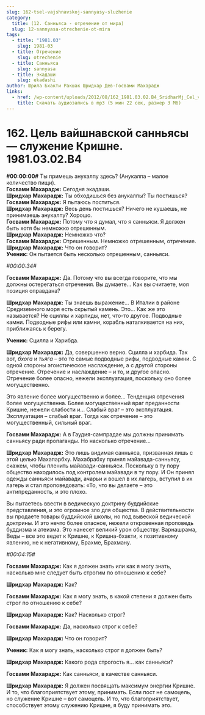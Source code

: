 ```yaml
---
slug: 162-tsel-vajshnavskoj-sannyasy-sluzhenie
category:
  title: (12. Санньяса - отречение от мира)
  slug: 12-sannyasa-otrechenie-ot-mira
tags:
  - title: "1981.03"
    slug: 1981-03
  - title: Отречение
    slug: otrechenie
  - title: Санньяса
    slug: sannyasa
  - title: Экадаши
    slug: ekadashi
author: Шрила Бхакти Ракшак Шридхар Дев-Госвами Махарадж
links:
  - href: /wp-content/uploads/2012/08/162_1981.03.02.B4_SridharMj_Cel_vaishnavskoy_sannyasy-sluzheniye_Krishne.mp3
    title: Скачать аудиозапись в mp3 (5 мин 22 сек, размер 3 Мб)
---
```


# 162. Цель вайшнавской санньясы — служение Кришне. 1981.03.02.B4

**#00:00:00#** Ты примешь анукалпу здесь? (Анукалпа – малое количество пищи).\
**Госвами Махарадж:** Сегодня экадаши.\
**Шридхар Махарадж:** Ты обходишься без анукалпы? Ты постишься?\
**Госвами Махарадж:** Я пытаюсь поститься.\
**Шридхар Махарадж:** Весь день постишься? Ничего не кушаешь, не принимаешь анукалпу? Хорошо.\
**Госвами Махарадж:** Потому что я думал, что я санньяси. Я должен быть хотя бы немножко отрешенным.\
**Шридхар Махарадж:** Немножко что?\
**Госвами Махарадж:** Отрешенным. Немножко отрешенным, отречение.\
**Шридхар Махарадж:** Что он говорит?\
**Ученик:** Он пытается быть несколько отрешенным, санньяси.

*#00:00:34#*

**Госвами Махарадж:** Да. Потому что вы всегда говорите, что мы должны остерегаться отречения. Вы думаете… Как вы считаете, моя позиция оправдана?

**Шридхар Махарадж:** Ты знаешь выражение… В Италии в районе Средиземного моря есть скрытый камень. Это… Как же это называется? Не сциллы и харпиды, нет, что-то другое. Подводные камни. Подводные рифы или камни, корабль наталкивается на них, приближаясь к берегу.

**Ученик:** Сцилла и Харибда.

**Шридхар Махарадж:** Да, совершенно верно. Сцилла и харбида. Так вот, *бхога* и *тьяга* – это те самые подводные рифы, подводные камни. С одной стороны эгоистическое наслаждение, а с другой стороны отречение. Отречение и наслаждение – и то, и другое опасно. Отречение более опасно, нежели эксплуатация, поскольку оно более могущественно.

Это явление более могущественно и более… Тенденция отречения более могущественна. Более могущественный враг преданности Кришне, нежели слабости и… Слабый враг – это эксплуатация. Эксплуатация – слабый враг. Тогда как отречение – это могущественный, сильный враг.

**Госвами Махарадж:** А в Гаудия-сампрадае мы должны принимать санньясу ради пропаганды. Но насколько отречение…

**Шридхар Махарадж:** Это лишь видимая санньяса, призванная лишь с этой целью Махапарбху. Махабрабху принял майавада-санньясу, скажем, чтобы пленить майавади-санньяси. Поскольку в ту пору общество находилось под контролем майавади в ту пору. И Он принял одежды санньяси майавади, ачарьи и вошел в их лагерь, вступил в их лагерь и стал проповедовать: «То, что вы делаете – это антипреданность, и это плохо.

Вы пытаетесь ввести в ведическую доктрину буддийские представления, и это огромное зло для общества. В действительности вы продаете товары буддийской школы, но под вывеской ведической доктрины. И это нечто более опасное, нежели откровенная проповедь буддизма и атеизма. Это нанесет великий урон обществу. Варнашрама, Веды – все это ведет к Кришне, к Кришна-бхакти, к позитивному явлению, не к негативному, Брахме, Брахману.

*#00:04:15#*

**Госвами Махарадж:** Как я должен знать или как я могу знать, насколько мне следует быть строгим по отношению к себе?

**Шридхар Махарадж:** Как?

**Госвами Махарадж:** Как я могу знать, в какой степени я должен быть строг по отношению к себе?

**Шридхар Махарадж:** Как? Насколько строг?

**Госвами Махарадж:** Да, насколько строг к себе?

**Шридхар Махарадж:** Что он говорит?

**Ученик:** Как я могу знать, насколько строг я должен быть?

**Шридхар Махарадж:** Какого рода строгость я… как санньяси?

**Госвами Махарадж:** Как санньяси, в качестве санньяси.

**Шридхар Махарадж:** Я должен посвящать максимум энергии Кришне. И то, что благоприятствует этому, принимать. Если пост не самоцель, но служение Кришне – вот самоцель. И то, что благоприятствует, способствует этому служению Кришне, я буду принимать это.

